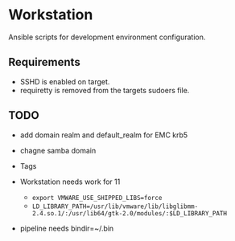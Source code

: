 Workstation
===========

Ansible scripts for development environment configuration.

## Requirements
* SSHD is enabled on target.
* requiretty is removed from the targets sudoers file.

## TODO
* add domain realm and default_realm for EMC krb5
* chagne samba domain
* Tags
* Workstation needs work for 11
  * ```export VMWARE_USE_SHIPPED_LIBS=force```
  * ```LD_LIBRARY_PATH=/usr/lib/vmware/lib/libglibmm-2.4.so.1/:/usr/lib64/gtk-2.0/modules/:$LD_LIBRARY_PATH```


* pipeline needs bindir=~/.bin
